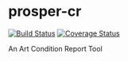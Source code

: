 # prosper-cr 

[![Build Status](https://travis-ci.org/ddesmarest/prosper-cr.svg?branch=master)](https://travis-ci.org/ddesmarest/prosper-cr)
[![Coverage Status](https://coveralls.io/repos/github/ddesmarest/prosper-cr/badge.svg?branch=master)](https://coveralls.io/github/ddesmarest/prosper-cr?branch=master)

An Art Condition Report Tool
